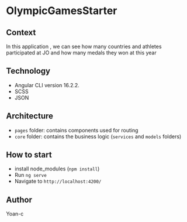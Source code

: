 # OlympicGamesStarter
## Context
In this application , we can see how many countries and athletes participated at JO and how many medals they won at this year

## Technology
- Angular CLI version 16.2.2.
- SCSS
- JSON

## Architecture
- `pages` folder: contains components used for routing
- `core` folder: contains the business logic (`services` and `models` folders)

## How to start
- install node_modules (`npm install`)
- Run `ng serve`
- Navigate to `http://localhost:4200/`

## Author
Yoan-c
